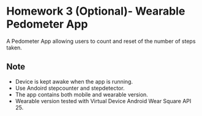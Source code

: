 # Homework 3 (Optional)- Wearable Pedometer App

A Pedometer App allowing users to count and reset of the number of steps taken.

## Note

- Device is kept awake when the app is running.
- Use Andoird stepcounter and stepdetector.
- The app contains both mobile and wearable version.
- Wearable version tested with Virtual Device Android Wear Square API 25.

